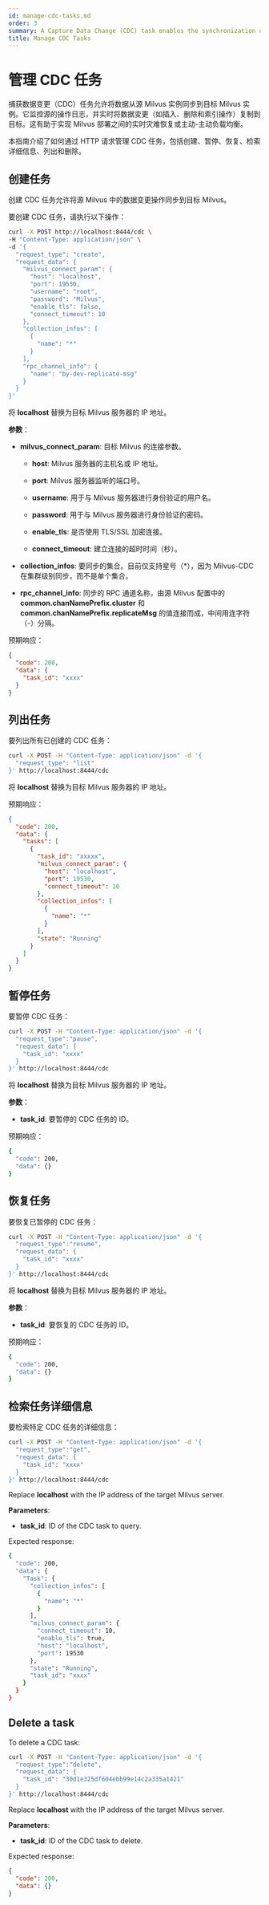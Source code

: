 ```yaml
---
id: manage-cdc-tasks.md
order: 3
summary: A Capture Data Change (CDC) task enables the synchronization of data from a source Milvus instance to a target Milvus instance.
title: Manage CDC Tasks
---
```


# 管理 CDC 任务

捕获数据变更（CDC）任务允许将数据从源 Milvus 实例同步到目标 Milvus 实例。它监控源的操作日志，并实时将数据变更（如插入、删除和索引操作）复制到目标。这有助于实现 Milvus 部署之间的实时灾难恢复或主动-主动负载均衡。

本指南介绍了如何通过 HTTP 请求管理 CDC 任务，包括创建、暂停、恢复、检索详细信息、列出和删除。

## 创建任务

创建 CDC 任务允许将源 Milvus 中的数据变更操作同步到目标 Milvus。

要创建 CDC 任务，请执行以下操作：

```bash
curl -X POST http://localhost:8444/cdc \
-H "Content-Type: application/json" \
-d '{
  "request_type": "create",
  "request_data": {
    "milvus_connect_param": {
      "host": "localhost",
      "port": 19530,
      "username": "root",
      "password": "Milvus",
      "enable_tls": false,
      "connect_timeout": 10
    },
    "collection_infos": [
      {
        "name": "*"
      }
    ],
    "rpc_channel_info": {
      "name": "by-dev-replicate-msg"
    }
  }
}'
```

将 **localhost** 替换为目标 Milvus 服务器的 IP 地址。

**参数**：

- **milvus_connect_param**: 目标 Milvus 的连接参数。

  - **host**: Milvus 服务器的主机名或 IP 地址。

  - **port**: Milvus 服务器监听的端口号。

  - **username**: 用于与 Milvus 服务器进行身份验证的用户名。

  - **password**: 用于与 Milvus 服务器进行身份验证的密码。

  - **enable_tls**: 是否使用 TLS/SSL 加密连接。

  - **connect_timeout**: 建立连接的超时时间（秒）。

- **collection_infos**: 要同步的集合。目前仅支持星号（\*），因为 Milvus-CDC 在集群级别同步，而不是单个集合。

- **rpc_channel_info**: 同步的 RPC 通道名称，由源 Milvus 配置中的 **common.chanNamePrefix.cluster** 和 **common.chanNamePrefix.replicateMsg** 的值连接而成，中间用连字符（-）分隔。

预期响应：

```json
{
  "code": 200,
  "data": {
    "task_id": "xxxx"
  }
}
```

## 列出任务

要列出所有已创建的 CDC 任务：

```bash
curl -X POST -H "Content-Type: application/json" -d '{
  "request_type": "list"
}' http://localhost:8444/cdc
```

将 **localhost** 替换为目标 Milvus 服务器的 IP 地址。

预期响应：

```json
{
  "code": 200,
  "data": {
    "tasks": [
      {
        "task_id": "xxxxx",
        "milvus_connect_param": {
          "host": "localhost",
          "port": 19530,
          "connect_timeout": 10
        },
        "collection_infos": [
          {
            "name": "*"
          }
        ],
        "state": "Running"
      }
    ]
  }
}
```

## 暂停任务

要暂停 CDC 任务：

```bash
curl -X POST -H "Content-Type: application/json" -d '{
  "request_type":"pause",
  "request_data": {
    "task_id": "xxxx"
  }
}' http://localhost:8444/cdc
```

将 **localhost** 替换为目标 Milvus 服务器的 IP 地址。

**参数**：

- **task_id**: 要暂停的 CDC 任务的 ID。

预期响应：

```bash
{
  "code": 200,
  "data": {}
}
```

## 恢复任务

要恢复已暂停的 CDC 任务：

```bash
curl -X POST -H "Content-Type: application/json" -d '{
  "request_type":"resume",
  "request_data": {
    "task_id": "xxxx"
  }
}' http://localhost:8444/cdc
```

将 **localhost** 替换为目标 Milvus 服务器的 IP 地址。

**参数**：

- **task_id**: 要恢复的 CDC 任务的 ID。

预期响应：

```bash
{
  "code": 200,
  "data": {}
}
```

## 检索任务详细信息

要检索特定 CDC 任务的详细信息：

```bash
curl -X POST -H "Content-Type: application/json" -d '{
  "request_type":"get",
  "request_data": {
    "task_id": "xxxx"
  }
}' http://localhost:8444/cdc
```

Replace **localhost** with the IP address of the target Milvus server.

**Parameters**:

- **task_id**: ID of the CDC task to query.

Expected response:

```bash
{
  "code": 200,
  "data": {
    "Task": {
      "collection_infos": [
        {
          "name": "*"
        }
      ],
      "milvus_connect_param": {
        "connect_timeout": 10,
        "enable_tls": true,
        "host": "localhost",
        "port": 19530
      },
      "state": "Running",
      "task_id": "xxxx"
    }
  }
}
```

## Delete a task

To delete a CDC task:

```bash
curl -X POST -H "Content-Type: application/json" -d '{
  "request_type":"delete",
  "request_data": {
    "task_id": "30d1e325df604ebb99e14c2a335a1421"
  }
}' http://localhost:8444/cdc
```

Replace **localhost** with the IP address of the target Milvus server.

**Parameters**:

- **task_id**: ID of the CDC task to delete.

Expected response:

```json
{
  "code": 200,
  "data": {}
}
```
